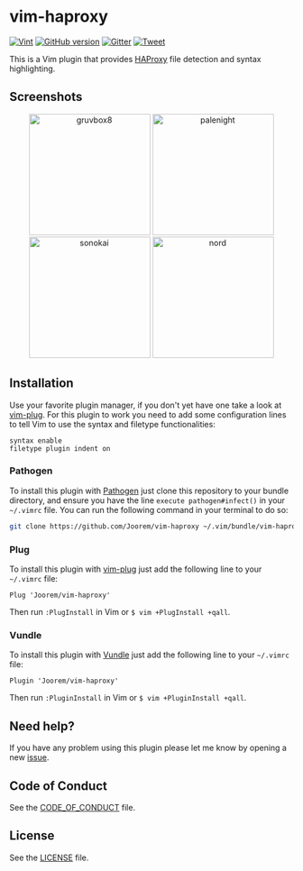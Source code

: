 # vim-haproxy

[![Vint](https://github.com/Joorem/vim-haproxy/workflows/Vint/badge.svg)](https://github.com/Joorem/vim-haproxy/actions?workflow=Vint)
[![GitHub version](https://badge.fury.io/gh/Joorem%2Fvim-haproxy.svg)](https://github.com/Joorem/vim-haproxy)
[![Gitter](https://img.shields.io/gitter/room/TechnologyAdvice/Stardust.svg)](https://gitter.im/vim-haproxy/community)
[![Tweet][twitter_badge]][twitter_url]

This is a Vim plugin that provides [HAProxy][hp] file detection and syntax
highlighting.

## Screenshots

<p align="center">
  <img src="https://github.com/Joorem/vim-haproxy/wiki/img/theme-gruvbox8.png" alt="gruvbox8" width="215px"/>
  <img src="https://github.com/Joorem/vim-haproxy/wiki/img/theme-palenight.png" alt="palenight" width="215px"/>
  <img src="https://github.com/Joorem/vim-haproxy/wiki/img/theme-sonokai.png" alt="sonokai" width="215px"/>
  <img src="https://github.com/Joorem/vim-haproxy/wiki/img/theme-nord.png" alt="nord" width="215px"/>
</p>

## Installation

Use your favorite plugin manager, if you don't yet have one take a look at
[vim-plug][plug]. For this plugin to work you need to add some configuration
lines to tell Vim to use the syntax and filetype functionalities:

```vim
syntax enable
filetype plugin indent on
```

### Pathogen

To install this plugin with [Pathogen][pathogen] just clone this repository to
your bundle directory, and ensure you have the line `execute pathogen#infect()`
in your `~/.vimrc` file. You can run the following command in your terminal to
do so:

```bash
git clone https://github.com/Joorem/vim-haproxy ~/.vim/bundle/vim-haproxy
```

### Plug

To install this plugin with [vim-plug][plug] just add the following line to
your `~/.vimrc` file:

```vim
Plug 'Joorem/vim-haproxy'
```

Then run `:PlugInstall` in Vim or `$ vim +PlugInstall +qall`.

### Vundle

To install this plugin with [Vundle][vundle] just add the following line to your
`~/.vimrc` file:

```vim
Plugin 'Joorem/vim-haproxy'
```

Then run `:PluginInstall` in Vim or `$ vim +PluginInstall +qall`.

## Need help?

If you have any problem using this plugin please let me know by opening a new [issue][issue].

## Code of Conduct

See the [CODE_OF_CONDUCT](CODE_OF_CONDUCT.md) file.

## License

See the [LICENSE](LICENSE) file.

[issue]:https://github.com/Joorem/vim-haproxy/issues/new/choose
[hp]:https://www.haproxy.org
[pathogen]:https://github.com/tpope/vim-pathogen
[plug]:https://github.com/junegunn/vim-plug
[twitter_badge]:https://img.shields.io/twitter/url/http/shields.io.svg?style=social&logo=twitter
[twitter_url]:https://twitter.com/intent/tweet?url=https%3A%2F%2Fgithub.com%2FJoorem%2Fvim-haproxy&text=A%20vim%20plugin%20for%20syntax%20highlighting%20HAproxy%20configuration%20file
[vundle]:https://github.com/VundleVim/Vundle.vim
